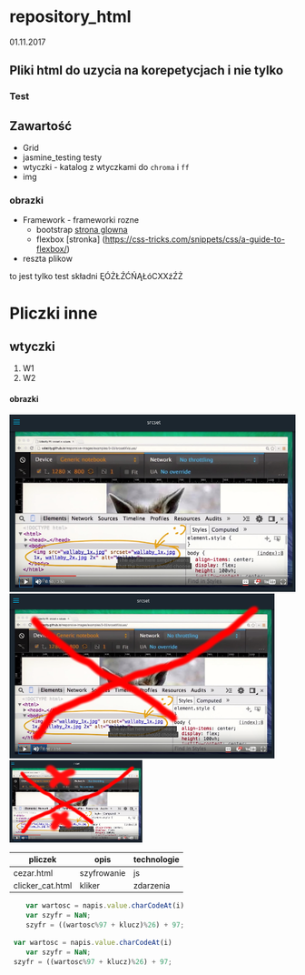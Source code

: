 # repository_html
01.11.2017

Pliki html do uzycia na korepetycjach i nie tylko
-------------------------

### Test

Zawartość
---

-   Grid
-   jasmine_testing
    testy
-   wtyczki - katalog z wtyczkami do `chroma` i `ff`
-   img 
### obrazki
-   Framework - frameworki rozne
    - bootstrap [strona glowna]( http://getbootstrap.com/ "przejdź do strony bootstrapa")
    - flexbox [stronka] (https://css-tricks.com/snippets/css/a-guide-to-flexbox/)
-   reszta plikow

to jest tylko test
składni
ĘÓŻŁŹĆŃĄŁóCXXźŹŻ

Pliczki inne
===


wtyczki
-------------------------------------------

1. W1
2. W2

#### obrazki

![srcsetbig](./img/srcset_big.png)
![srcsetsmall](img/srcset_small.png)
![srcsetxsmall](./img/srcset_xsmall.png "nie wiem czym się różni")


| pliczek     | opis    | technologie |
| --------|---------|-------|
| cezar.html  | szyfrowanie   | js    |
| clicker_cat.html | kliker | zdarzenia  |


```javascript
    var wartosc = napis.value.charCodeAt(i)
    var szyfr = NaN;
    szyfr = ((wartosc%97 + klucz)%26) + 97;
```
```javascript
 var wartosc = napis.value.charCodeAt(i)
    var szyfr = NaN;
 szyfr = ((wartosc%97 + klucz)%26) + 97;
```
